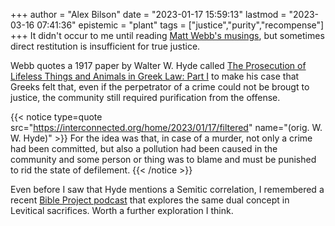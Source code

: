 +++
author = "Alex Bilson"
date = "2023-01-17 15:59:13"
lastmod = "2023-03-16 07:41:36"
epistemic = "plant"
tags = ["justice","purity","recompense"]
+++
It didn't occur to me until reading [Matt Webb's musings](https://interconnected.org/home/2023/01/17/filtered), but sometimes direct restitution is insufficient for true justice.

Webb quotes a 1917 paper by Walter W. Hyde called [The Prosecution of Lifeless Things and Animals in Greek Law: Part I](https://www.jstor.org/stable/289180#metadata_info_tab_contents) to make his case that Greeks felt that, even if the perpetrator of a crime could not be brougt to justice, the community still required purification from the offense.

{{< notice type=quote src="https://interconnected.org/home/2023/01/17/filtered" name="(orig. W. W. Hyde)" >}}
For the idea was that, in case of a murder, not only a crime had been committed, but also a pollution had been caused in the community and some person or thing was to blame and must be punished to rid the state of defilement.
{{< /notice >}}

Even before I saw that Hyde mentions a Semitic correlation, I remembered a recent [Bible Project podcast](https://bibleproject.com/podcast/purity-and-impurity-leviticus/) that explores the same dual concept in Levitical sacrifices. Worth a further exploration I think.
